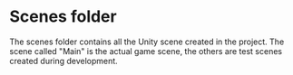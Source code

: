 # Scenes folder
The scenes folder contains all the Unity scene created in the project. The scene called "Main" is the actual game scene, the others are test scenes created during development.